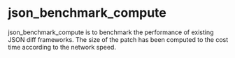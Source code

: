 # json_benchmark_compute
json_benchmark_compute is to benchmark the performance of existing JSON diff frameworks.
The size of the patch has been computed to the cost time according to the network speed. 
